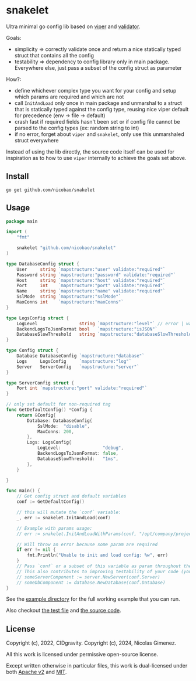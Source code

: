 # snakelet

Ultra minimal go config lib based on [viper](https://github.com/spf13/viper) and [validator](https://github.com/go-playground/validator).

Goals:
- simplicity => correctly validate once and return a nice statically typed struct that contains all the config
- testability => dependency to config library only in main package. Everywhere else, just pass a subset of the config struct as parameter

How?:
- define whichever complex type you want for your config and setup which params are required and which are not
- call `InitAndLoad` only once in main package and unmarshal to a struct that is statically typed against the config type, reusing nice viper default for precedence (env -> file -> default)
- crash fast if required fields hasn't been set or if config file cannot be parsed to the config types (ex: random string to int)
- if no error, forget about `viper` and `snakelet`, only use this unmarshaled struct everywhere

Instead of using the lib directly, the source code itself can be used for inspiration as to how to use `viper` internally to achieve the goals set above.

## Install

```
go get github.com/nicobao/snakelet
```

## Usage

```go
package main

import (
	"fmt"

	snakelet "github.com/nicobao/snakelet"
)

type DatabaseConfig struct {
	User     string `mapstructure:"user" validate:"required"`
	Password string `mapstructure:"password" validate:"required"`
	Host     string `mapstructure:"host" validate:"required"`
	Port     int    `mapstructure:"port" validate:"required"`
	Name     string `mapstructure:"name" validate:"required"`
	SslMode  string `mapstructure:"sslMode"`
	MaxConns int    `mapstructure:"maxConns"`
}

type LogsConfig struct {
	LogLevel                string `mapstructure:"level"` // error | warn | info - case insensitive
	BackendLogsToJsonFormat bool   `mapstructure:"isJSON"`
	DatabaseSlowThreshold   string `mapstructure:"databaseSlowThreshold"` // Value under which a query is considered slow. "1ms", "1s", etc - anything that's parsable by time.ParseDuration(interval).
}

type Config struct {
	Database DatabaseConfig `mapstructure:"database"`
	Logs     LogsConfig     `mapstructure:"log"`
	Server   ServerConfig   `mapstructure:"server"`
}

type ServerConfig struct {
	Port int `mapstructure:"port" validate:"required"`
}

// only set default for non-required tag
func GetDefaultConfig() *Config {
	return &Config{
		Database: DatabaseConfig{
			SslMode:  "disable",
			MaxConns: 200,
		},
		Logs: LogsConfig{
			LogLevel:                "debug",
			BackendLogsToJsonFormat: false,
			DatabaseSlowThreshold:   "1ms",
		},
	}

}

func main() {
	// Get config struct and default variables
	conf := GetDefaultConfig()

	// this will mutate the `conf` variable:
	_, err := snakelet.InitAndLoad(conf)

	// Example with params usage:
	// err := snakelet.InitAndLoadWithParams(conf, "/opt/company/project.yaml", "company-project")

	// Will throw an error because some param are required
	if err != nil {
		fmt.Println("Unable to init and load config: %w", err)
	}
	// Pass `conf` or a subset of this variable as param throughout the rest of the code so you don't have any dependency on snakelet or viper whatsoever.
	// This also contributes to improving testability of your code (you can code with pure funcitons):
	// someServerComponent := server.NewServer(conf.Server)
	// someDbComponent := database.NewDatabase(conf.Database)
}
```

See the [example directory](./example) for the full working example that you can run.

Also checkout [the test file](./config_test.go) and [the source code](./config.go).

## License

Copyright (c), 2022, CIDgravity.
Copyright (c), 2024, Nicolas Gimenez.

All this work is licensed under permissive open-source license.

Except written otherwise in particular files, this work is dual-licensed under both [Apache v2](./LICENSE-APACHE) and [MIT](./LICENSE-MIT).
